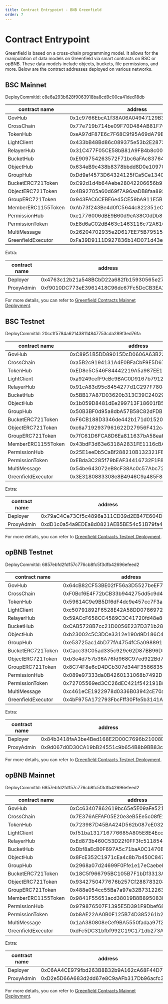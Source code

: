 ```yaml
---
title: Contract Entrypoint - BNB Greenfield
order: 7
---
```


# Contract Entrypoint
Greenfield is based on a cross-chain programming model. It allows for the manipulation of data models on 
Greenfield via smart contracts on BSC or opBNB. These data models include objects, buckets, file 
permissions, and more. Below are the contract addresses deployed on various networks.

## BSC Mainnet
DeployCommitId: c8e6a293b628f9063918ba8cd9c00ca41ded18db

| contract name      | address                                    |
|--------------------|--------------------------------------------|
| GovHub             | 0x1c9766EbcA1f38A06A04947129B394bF7FEc4599 |
| CrossChain         | 0x77e719b714be09F70D484AB81F70D02B0E182f7d |
| TokenHub           | 0xeA97dF87E6c7F68C9f95A69dA79E19B834823F25 |
| LightClient        | 0x433bB48Bd86c089375e53b2E2873A9C4bC0e986B |
| RelayerHub         | 0x31C477F05CE58bB81A9FB4b8c00560f1cBe185d1 |
| BucketHub          | 0xE909754263572F71bc6aFAc837646A93f5818573 |
| ObjectHub          | 0x634eB9c438b8378bbdd8D0e10970Ec88db0b4d0f |
| GroupHub           | 0xDd9af4573D64324125fCa5Ce13407be79331B7F7 |
| BucketERC721Token  | 0xC92d1d4b64Aebe28042206656b9E70E571A0E5eF |
| ObjectERC721Token  | 0x4B92705a60d69f7A96aaDB8faa892526eB71adb7 |
| GroupERC721Token   | 0x943FAC6CEBE6e45CE59bA911E5B6447c1a991450 |
| MemberERC1155Token | 0xAb73f243Be4d0fC5644c822351eC77e85DC2B5Ea |
| PermissionHub      | 0xe1776006dBE9B60d9eA38C0dDb80b41f2657acE8 |
| PermissionToken    | 0xE8d6aC02dB463c1463116c72A6164462B0660dEc |
| MultiMessage       | 0x26204702935e2D617EE75B795152B9623a7d9809 |
| GreenfieldExecutor | 0xFa39D9111D927836b14D071d43e0aAD9cE83bBBf |

Extra:

| contract name | address                                    |
|---------------|--------------------------------------------|
| Deployer      | 0x4763c12b21a548BCbD22a682fb15930565e27C43 |
| ProxyAdmin    | 0xf9010DC773eE3961418C96dc67Fc5DcCB3EA2C08 |

For more details, you can refer to [Greenfield Contracts Mainnet Deployment](https://github.com/bnb-chain/greenfield-contracts/blob/master/deployment/56-deployment.json).

## BSC Testnet
DeployCommitId: 20cc1f5784a621438114847753cda289f3ed76fa

| contract name      | address                                    |
|--------------------|--------------------------------------------|
| GovHub             | 0xC8951B5DD89015DcD0606A63B23C8A67ae316302 |
| CrossChain         | 0xa5B2c9194131A4E0BFaCbF9E5D6722c873159cb7 |
| TokenHub           | 0xED8e5C546F84442219A5a987EE1D820698528E04 |
| LightClient        | 0xa9249cefF9cBc9BAC0D9167b79123b6C7413F50a |
| RelayerHub         | 0x91cA83d95c8454277d1C297F78082B589e6E4Ea3 |
| BucketHub          | 0x5BB17A87D03620b313C39C24029C94cB5714814A |
| ObjectHub          | 0x1b059D8481dEe299713F18601fB539D066553e39 |
| GroupHub           | 0x50B3BF0d95a8dbA57B58C82dFDB5ff6747Cc1a9E |
| BucketERC721Token  | 0xF6CB188D3346de442b171d015202e605B0697A2a |
| ObjectERC721Token  | 0xc6a7192937961622D27956F412c4ce242F159311 |
| GroupERC721Token   | 0x7fC61D6FCA8D6Ea811637bA58eaf6aB17d50c4d1 |
| MemberERC1155Token | 0x43bdF3d63e6318A2831FE1116cBA69afd0F05267 |
| PermissionHub      | 0x25E1eeDb5CaBf288210B132321FBB2d90b4174ad |
| PermissionToken    | 0xEBda3C285f79bEAF34416732F1F8Fa1e6B4B9dF7 |
| MultiMessage       | 0x54be643072eB8cF38Ac0c57Abc72b9c0368C8699 |
| GreenfieldExecutor | 0x3E3180883308e8B4946C9a485F8d91F8b15dC48e |

Extra:

| contract name | address                                    |
|---------------|--------------------------------------------|
| Deployer      | 0x79aC4Ce73Cf5c4896a311CD39d2EB47E604D18E3 |
| ProxyAdmin    | 0xdD1c0a54a9EDEa8d0821AEB5BE54c51B79fa4c2e |

For more details, you can refer to [Greenfield Contracts Testnet Deployment](https://github.com/bnb-chain/greenfield-contracts/blob/master/deployment/97-deployment.json).

## opBNB Testnet
DeployCommitId: 6857ebfd2fd157c776cb8fc5f3dfb42696efeed2

| contract name      | address                                    |
|--------------------|--------------------------------------------|
| GovHub             | 0x64cB82CF53BE02fF56a3D5527beEF7302E740911 |
| CrossChain         | 0xF0Bcf6E4F72bCB33b944275dd5c9d4540a259eB9 |
| TokenHub           | 0x59614C9e9B5Df6dF4dc9e457cc7F3a67D796d3b2 |
| LightClient        | 0xc50791892F6528E42A58DD07869726079C71F3f2 |
| RelayerHub         | 0x59ACcF658CC4589C3C41720fd48e869B97A748a1 |
| BucketHub          | 0xCAB5728B7cc21D0056E237D371b28efEEBFd8C2d |
| ObjectHub          | 0xb23002c5C3DCe3312e190d9D186C4aB29F7cF26F |
| GroupHub           | 0xe53725ac14bD77fA4754fC5a09889135C2c7Bc25 |
| BucketERC721Token  | 0xCacc33C05ad335c929e62D87BB96D5c5E5A19641 |
| ObjectERC721Token  | 0xb3e4d757b36A76fd968C97ed922Bd77AB2c72f62 |
| GroupERC721Token   | 0x8C74F8e6cD4DCb307d344F358683594A68d66CD9 |
| PermissionHub      | 0x089e97333da0B4260131068b7492D10fbEeC67BC |
| PermissionToken    | 0x72705569ed3CC26dEC421f542191B8ac7F62c3e7 |
| MultiMessage       | 0xc461eCE1922978d0336B03942cE70aCef4C5D09C |
| GreenfieldExecutor | 0x4bF975A172793FbcFff30Ffe5b3141A5C5aeBE52 |

Extra:

| contract name | address                                    |
|---------------|--------------------------------------------|
| Deployer      | 0x84b3418faA3be4Bed168E2D00C7696b21008DcfD |
| ProxyAdmin    | 0x9d067d0D30CA19bB24551c9b654B8b9BB83c8634 |

For more details, you can refer to [Greenfield Contracts Testnet Deployment](https://github.com/bnb-chain/greenfield-contracts/blob/master/deployment/5611-deployment.json).

## opBNB Mainnet
DeployCommitId: 6857ebfd2fd157c776cb8fc5f3dfb42696efeed2

| contract name      | address                                    |
|--------------------|--------------------------------------------|
| GovHub             | 0xCc63407862619bc65e5E09aFe521C6078C7fa730 |
| CrossChain         | 0x7E376AEFAF05E20e3eB5Ee5c08fE1B9832b175cE |
| TokenHub           | 0x723987D45BA424D562b087eE032b8C27F2E7b689 |
| LightClient        | 0xf51ba131716776685A805E8E4Ecc95be2f923B93 |
| RelayerHub         | 0xEd873b460C53D22f0FF3fc511854d9b8b16C4aE2 |
| BucketHub          | 0xDbf8aEcB0F697A5c71baA0C1470Ba8D7f0395018 |
| ObjectHub          | 0x8FcE352C1971cEa4c8b7b450C84780530713AcCd |
| GroupHub           | 0x2968a07d24699F0Ffe1e17eCaebeF6BB50BCed68 |
| BucketERC721Token  | 0x18C5f966795BC105B7F1bDf3313A540a0D62c22b |
| ObjectERC721Token  | 0x9342750477676b257Cf28878320815dF94B78182 |
| GroupERC721Token   | 0x488e054cc55Ba7a97e32B73122630364d4ffc050 |
| MemberERC1155Token | 0x9841F55651acd38019B8B895083F7B5f9933Ca44 |
| PermissionHub      | 0x979876507F1395E5D391F9Dbef68468a22162B8D |
| PermissionToken    | 0xb8AE22AA0B0F125B74D385261b26282a44224aCc |
| MultiMessage       | 0x1aA380808eCef9BA5550fadaa97f2fD682B7f03A |
| GreenfieldExecutor | 0xdFc5DC31bfbf992C19C171db273A028736322Ec4 |

Extra:

| contract name | address                                    |
|---------------|--------------------------------------------|
| Deployer      | 0xC6AA4CE979fbd263B8B32b9A162cA68F44D723a3 |
| ProxyAdmin    | 0xD2e5D66A683d2dd67e8C9aAFb317Db96acfc3F00 |

For more details, you can refer to [Greenfield Contracts Mainnet Deployment](https://github.com/bnb-chain/greenfield-contracts/blob/master/deployment/204-deployment.json).
